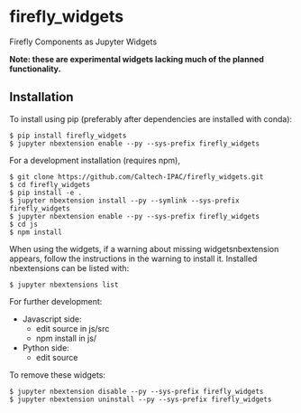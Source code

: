 firefly_widgets
===============================

Firefly Components as Jupyter Widgets

**Note: these are experimental widgets lacking much of the planned functionality.**

Installation
------------

To install using pip (preferably after dependencies are installed with conda):

    $ pip install firefly_widgets
    $ jupyter nbextension enable --py --sys-prefix firefly_widgets


For a development installation (requires npm),

    $ git clone https://github.com/Caltech-IPAC/firefly_widgets.git
    $ cd firefly_widgets
    $ pip install -e .
    $ jupyter nbextension install --py --symlink --sys-prefix firefly_widgets
    $ jupyter nbextension enable --py --sys-prefix firefly_widgets
    $ cd js
    $ npm install

When using the widgets, if a warning about missing widgetsnbextension appears, follow the instructions in the warning to install it. Installed nbextensions can be listed with:

    $ jupyter nbextensions list

For further development:
 - Javascript side:
    - edit source in js/src
    - npm install in js/
 - Python side:
    - edit source

To remove these widgets:

    $ jupyter nbextension disable --py --sys-prefix firefly_widgets
    $ jupyter nbextension uninstall --py --sys-prefix firefly_widgets

